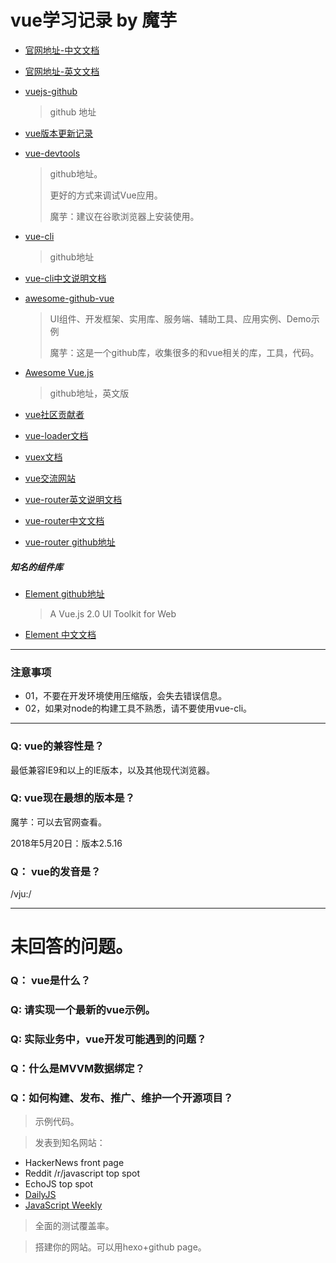# vue学习记录 by 魔芋

- [官网地址-中文文档](http://cn.vuejs.org/v2/guide/)

- [官网地址-英文文档](http://vuejs.org/v2/guide/)

- [vuejs-github](https://github.com/vuejs)
	>github 地址

- [vue版本更新记录](https://github.com/vuejs/vue/releases)
- [vue-devtools](https://github.com/vuejs/vue-devtools#vue-devtools)
	>github地址。
	>
	>更好的方式来调试Vue应用。
	>
	>魔芋：建议在谷歌浏览器上安装使用。
	
- [vue-cli](https://github.com/vuejs/vue-cli)
	>github地址

- [vue-cli中文说明文档](https://github.com/vuejs/vue-docs-zh-cn/blob/master/vue-cli/README.md#%E4%BB%8B%E7%BB%8D)


- [awesome-github-vue](https://github.com/opendigg/awesome-github-vue)
    >UI组件、开发框架、实用库、服务端、辅助工具、应用实例、Demo示例
    >
    >魔芋：这是一个github库，收集很多的和vue相关的库，工具，代码。

- [Awesome Vue.js](https://github.com/vuejs/awesome-vue)
	> github地址，英文版


- [vue社区贡献者](https://github.com/orgs/vuejs/people)

- [vue-loader文档](https://vue-loader.vuejs.org/)

- [vuex文档](https://vuex.vuejs.org/)

- [vue交流网站](https://discordapp.com/invite/HBherRA)

- [vue-router英文说明文档](https://router.vuejs.org/en/essentials/getting-started.html)
- [vue-router中文文档](https://router.vuejs.org/zh-cn/)
- [vue-router github地址](https://github.com/vuejs/vue-router/)



##### 知名的组件库

- [Element github地址](https://github.com/ElemeFE/element)
	>A Vue.js 2.0 UI Toolkit for Web

- [Element 中文文档](http://element-cn.eleme.io/#/zh-CN)



---
### 注意事项
- 01，不要在开发环境使用压缩版，会失去错误信息。
- 02，如果对node的构建工具不熟悉，请不要使用vue-cli。


---


### Q: vue的兼容性是？
最低兼容IE9和以上的IE版本，以及其他现代浏览器。

### Q: vue现在最想的版本是？
魔芋：可以去官网查看。

2018年5月20日：版本2.5.16




### Q： vue的发音是？
/vju:/



---


# 未回答的问题。

### Q： vue是什么？



### Q: 请实现一个最新的vue示例。

### Q: 实际业务中，vue开发可能遇到的问题？

### Q：什么是MVVM数据绑定？

### Q：如何构建、发布、推广、维护一个开源项目？

> 示例代码。

> 发表到知名网站：
- HackerNews front page
- Reddit /r/javascript top spot
- EchoJS top spot
- [DailyJS](http://dailyjs.com)
- [JavaScript Weekly](http://javascriptweekly.com/)

> 全面的测试覆盖率。

> 搭建你的网站。可以用hexo+github page。


























